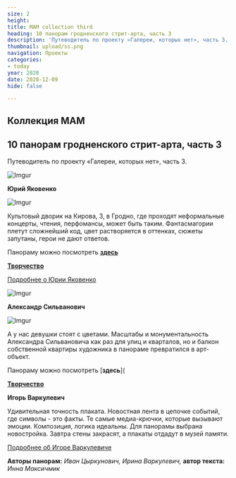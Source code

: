 ```yaml
---
size: 2
height: 
title: MAM collection third
heading: 10 панорам гродненского стрит-арта, часть 3
description: 'Путеводитель по проекту «Галереи, которых нет», часть 3.  '
thumbnail: upload/ss.png
navigation: Проекты
categories:
- today
year: 2020
date: 2020-12-09
hide: false

---
```

## **Коллекция MAM**

## 10 панорам гродненского стрит-арта, часть 3

Путеводитель по проекту «Галереи, которых нет», часть 3.

![Imgur](https://i.imgur.com/1uvxrOC.jpg)

**Юрий Яковенко**

![Imgur](https://i.imgur.com/GsvrmEm.jpg)

Культовый дворик на Кирова, 3, в Гродно, где проходят неформальные концерты, чтения, перфомансы, может быть таким. Фантасмагории плетут сложнейший код, цвет растворяется в оттенках, сюжеты запутаны, герои не дают ответов.

Панораму можно посмотреть [**здесь**](https://mamgrodno.netlify.app/panorama/yakovenko.html)

[**Творчество**](https://artcenter.by/user/JuriJakovenko)

[Подробнее о Юрии Яковенко](/journal/Yakovenko "Yakovenko")

![Imgur](https://i.imgur.com/P7jSaRm.jpg)

**Александр Сильванович**

![Imgur](https://i.imgur.com/nocl1eW.jpg)

А у нас девушки стоят с цветами. Масштабы и монументальность Александра Сильвановича как раз для улиц и кварталов, но и балкон собственной квартиры художника в панораме превратился в арт-объект.

Панораму можно посмотреть \[**здесь**\](

[**Творчество**](https://arthaos.com/index.php?q=page/authors/silvanovich-aleksandr-nikolaevich/)


**Игорь Варкулевич**

Удивительная точность плаката. Новостная лента в цепочке событий, где символы - это факты. Те самые медиа-крючки, которые вызывают эмоции. Композиция, логика идеальны. Для панорамы выбрана новостройка. Завтра стены закрасят, а плакаты отдадут в музей памяти.

[Подробнее об Игоре Варкулевиче](/journal/Varkulevich "Varkulevich")

**Авторы панорам:** _Иван Цыркунович, Ирина Варкулевич,_ **автор текста:** _Инна Максичмик_